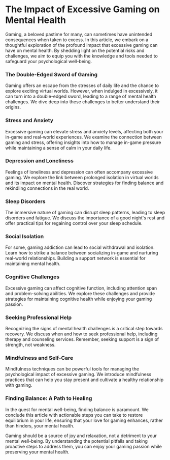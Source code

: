 # The Impact of Excessive Gaming on Mental Health

Gaming, a beloved pastime for many, can sometimes have unintended consequences when taken to excess. In this article, we embark on a thoughtful exploration of the profound impact that excessive gaming can have on mental health. By shedding light on the potential risks and challenges, we aim to equip you with the knowledge and tools needed to safeguard your psychological well-being.

### The Double-Edged Sword of Gaming

Gaming offers an escape from the stresses of daily life and the chance to explore exciting virtual worlds. However, when indulged in excessively, it can turn into a double-edged sword, leading to a range of mental health challenges. We dive deep into these challenges to better understand their origins.

### Stress and Anxiety

Excessive gaming can elevate stress and anxiety levels, affecting both your in-game and real-world experiences. We examine the connection between gaming and stress, offering insights into how to manage in-game pressure while maintaining a sense of calm in your daily life.

### Depression and Loneliness

Feelings of loneliness and depression can often accompany excessive gaming. We explore the link between prolonged isolation in virtual worlds and its impact on mental health. Discover strategies for finding balance and rekindling connections in the real world.

### Sleep Disorders

The immersive nature of gaming can disrupt sleep patterns, leading to sleep disorders and fatigue. We discuss the importance of a good night's rest and offer practical tips for regaining control over your sleep schedule.

### Social Isolation

For some, gaming addiction can lead to social withdrawal and isolation. Learn how to strike a balance between socializing in-game and nurturing real-world relationships. Building a support network is essential for maintaining mental health.

### Cognitive Challenges

Excessive gaming can affect cognitive function, including attention span and problem-solving abilities. We explore these challenges and provide strategies for maintaining cognitive health while enjoying your gaming passion.

### Seeking Professional Help

Recognizing the signs of mental health challenges is a critical step towards recovery. We discuss when and how to seek professional help, including therapy and counseling services. Remember, seeking support is a sign of strength, not weakness.

### Mindfulness and Self-Care

Mindfulness techniques can be powerful tools for managing the psychological impact of excessive gaming. We introduce mindfulness practices that can help you stay present and cultivate a healthy relationship with gaming.

### Finding Balance: A Path to Healing

In the quest for mental well-being, finding balance is paramount. We conclude this article with actionable steps you can take to restore equilibrium in your life, ensuring that your love for gaming enhances, rather than hinders, your mental health.

Gaming should be a source of joy and relaxation, not a detriment to your mental well-being. By understanding the potential pitfalls and taking proactive steps to address them, you can enjoy your gaming passion while preserving your mental health.